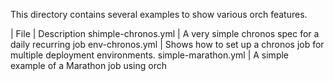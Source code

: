 
This directory contains several examples to show various orch features.

| File                | Description
shimple-chronos.yml   | A very simple chronos spec for a daily recurring job
env-chronos.yml       | Shows how to set up a chronos job for multiple deployment environments.
simple-marathon.yml   | A simple example of a Marathon job using orch
